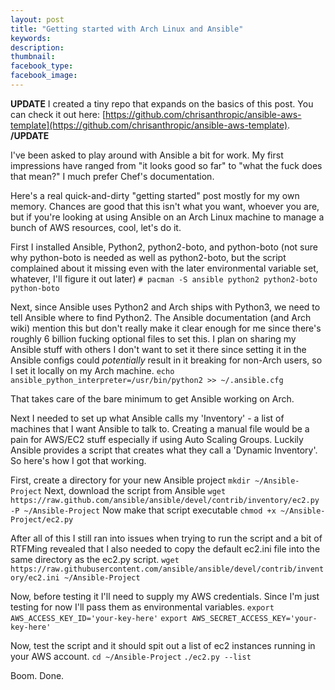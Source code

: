 ```yaml
---
layout: post
title: "Getting started with Arch Linux and Ansible"
keywords:
description:
thumbnail:
facebook_type:
facebook_image:
---
```


**UPDATE**
I created a tiny repo that expands on the basics of this post. You can check it out here: [https://github.com/chrisanthropic/ansible-aws-template](https://github.com/chrisanthropic/ansible-aws-template).
**/UPDATE**

I've been asked to play around with Ansible a bit for work. My first impressions have ranged from "it looks good so far" to "what the fuck does that mean?" I much prefer Chef's documentation.

Here's a real quick-and-dirty "getting started" post mostly for my own memory. Chances are good that this isn't what you want, whoever you are, but if you're looking at using Ansible on an Arch Linux machine to manage a bunch of AWS resources, cool, let's do it.

First I installed Ansible, Python2, python2-boto, and python-boto (not sure why python-boto is needed as well as python2-boto, but the script complained about it missing even with the later environmental variable set, whatever, I'll figure it out later)
    `# pacman -S ansible python2 python2-boto python-boto`

Next, since Ansible uses Python2 and Arch ships with Python3, we need to tell Ansible where to find Python2. The Ansible documentation (and Arch wiki) mention this but don't really make it clear enough for me since there's roughly 6 billion fucking optional files to set this. I plan on sharing my Ansible stuff with others I don't want to set it there since setting it in the Ansible configs could *potentially* result in it breaking for non-Arch users, so I set it locally on my Arch machine.
    `echo ansible_python_interpreter=/usr/bin/python2 >> ~/.ansible.cfg`
    
That takes care of the bare minimum to get Ansible working on Arch. 

Next I needed to set up what Ansible calls my 'Inventory' - a list of machines that I want Ansible to talk to. Creating a manual file would be a pain for AWS/EC2 stuff especially if using Auto Scaling Groups. Luckily Ansible provides a script that creates what they call a 'Dynamic Inventory'. So here's how I got that working.

First, create a directory for your new Ansible project
    `mkdir ~/Ansible-Project`
Next, download the script from Ansible
    `wget https://raw.github.com/ansible/ansible/devel/contrib/inventory/ec2.py -P ~/Ansible-Project`
Now make that script executable
    `chmod +x ~/Ansible-Project/ec2.py`
    
After all of this I still ran into issues when trying to run the script and a bit of RTFMing revealed that I also needed to copy the default ec2.ini file into the same directory as the ec2.py script.
    `wget https://raw.githubusercontent.com/ansible/ansible/devel/contrib/inventory/ec2.ini ~/Ansible-Project`
    
Now, before testing it I'll need to supply my AWS credentials. Since I'm just testing for now I'll pass them as environmental variables.
    `export AWS_ACCESS_KEY_ID='your-key-here'`
    `export AWS_SECRET_ACCESS_KEY='your-key-here'`
    
Now, test the script and it should spit out a list of ec2 instances running in your AWS account.
    `cd ~/Ansible-Project`
    `./ec2.py --list`

Boom. Done.
    

